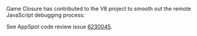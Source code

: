 Game Closure has contributed to the V8 project to smooth out the remote JavaScript debugging process:

See AppSpot code review issue [6230045](https://codereview.appspot.com/6230045/).
